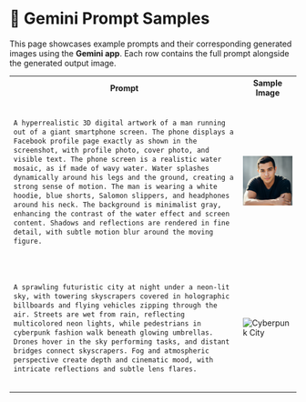 <h1>🎨 Gemini Prompt Samples</h1>

<p>This page showcases example prompts and their corresponding generated images using the <strong>Gemini app</strong>. Each row contains the full prompt alongside the generated output image.</p>

<table>
  <tr>
    <th>Prompt</th>
    <th>Sample Image</th>
  </tr>

  <tr>
    <td>
      <pre><code>
A hyperrealistic 3D digital artwork of a man running out of a giant smartphone screen. The phone displays a Facebook profile page exactly as shown in the screenshot, with profile photo, cover photo, and visible text. The phone screen is a realistic water mosaic, as if made of wavy water. Water splashes dynamically around his legs and the ground, creating a strong sense of motion. The man is wearing a white hoodie, blue shorts, Salomon slippers, and headphones around his neck. The background is minimalist gray, enhancing the contrast of the water effect and screen content. Shadows and reflections are rendered in fine detail, with subtle motion blur around the moving figure.
      </code></pre>
    </td>
    <td>
      <img src="images/sample1.png" alt="Hyperrealistic Man Phone" width="300">
    </td>
  </tr>

  <tr>
    <td>
      <pre><code>
A sprawling futuristic city at night under a neon-lit sky, with towering skyscrapers covered in holographic billboards and flying vehicles zipping through the air. Streets are wet from rain, reflecting multicolored neon lights, while pedestrians in cyberpunk fashion walk beneath glowing umbrellas. Drones hover in the sky performing tasks, and distant bridges connect skyscrapers. Fog and atmospheric perspective create depth and cinematic mood, with intricate reflections and subtle lens flares.
      </code></pre>
    </td>
    <td>
      <img src="images/sample2.png" alt="Cyberpunk City" width="300">
    </td>
  </tr>
